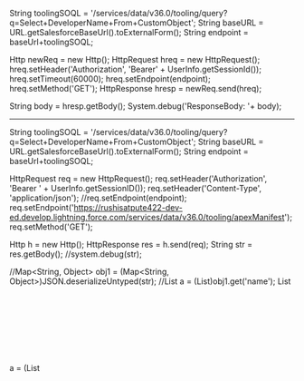 String toolingSOQL = '/services/data/v36.0/tooling/query?q=Select+DeveloperName+From+CustomObject';
String baseURL = URL.getSalesforceBaseUrl().toExternalForm();
String endpoint = baseUrl+toolingSOQL;


Http newReq = new Http();
HttpRequest hreq = new HttpRequest();
hreq.setHeader('Authorization', 'Bearer' + UserInfo.getSessionId());
hreq.setTimeout(60000);
hreq.setEndpoint(endpoint);
hreq.setMethod('GET');
HttpResponse hresp = newReq.send(hreq);


String body = hresp.getBody();
System.debug('ResponseBody: '+ body);



------------------------------------------------------------------------
    
String toolingSOQL = '/services/data/v36.0/tooling/query?q=Select+DeveloperName+From+CustomObject';
String baseURL = URL.getSalesforceBaseUrl().toExternalForm();
String endpoint = baseUrl+toolingSOQL;


HttpRequest req = new HttpRequest();
req.setHeader('Authorization', 'Bearer ' + UserInfo.getSessionID());
req.setHeader('Content-Type', 'application/json');
//req.setEndpoint(endpoint);
req.setEndpoint('https://rushisatpute422-dev-ed.develop.lightning.force.com/services/data/v36.0/tooling/apexManifest');
req.setMethod('GET');

Http h = new Http();
HttpResponse res = h.send(req);
String str = res.getBody();
//system.debug(str);

//Map<String, Object> obj1 = (Map<String, Object>)JSON.deserializeUntyped(str);
//List<Object> a = (List<Object>)obj1.get('name');
List<Object> a = (List<Object>)JSON.deserializeUntyped(str);
for(Integer i =0; i < a.size(); i++)
{
    Map<String, Object> obj1 = (Map<String, Object>)a[i];
	String className = (String)obj1.get('name');
	System.debug('Apex Class Name: '+ className);
}

String sessionId = UserInfo.getOrganizationId()+''+UserInfo.getSessionId().SubString(15);
System.debug('Session ID:'+ sessionId);


List<Schema.SObjectType> gd = Schema.getGlobalDescribe().Values();
for(Integer i=0; i< gd.size(); i++)
{
    System.debug('Object Name: '+ gd[i]);
}

List<String> str = new List<String>();

for ( Schema.SObjectType o : Schema.getGlobalDescribe().values() )
		{
            Schema.DescribeSObjectResult objResult = o.getDescribe();
            //system.debug( 'Sobject: ' + objResult );
            //system.debug( 'Sobject API Name: ' + objResult.getName() );
            str.add(objResult.getName());
        }

for(String s : str)
{
    System.debug('Object Name:'+ s);
}

DemoMap.getJsonResults();

String objectAPIName = 'Case' ; //any object api
  Schema.DescribeSObjectResult sobjectResult = Schema.getGlobalDescribe().get(objectAPIName).getDescribe();
   List<Schema.RecordTypeInfo> recordTypeInfo = sobjectResult.getRecordTypeInfos();
    Map<String,Id> mapofCaseRecordTypeNameandId = new Map<String,Id>();
    for(Schema.RecordTypeInfo info : recordTypeInfo){
     mapofCaseRecordTypeNameandId.put(info.getName(),info.getRecordTypeId());
    }
   system.debug('***mapofCaseRecordTypeNameandId*'+mapofCaseRecordTypeNameandId);




Order_Event__e orderEvt = new Order_Event__e(OrderName__c='Rushikesh31234');

Database.SaveResult sr = EventBus.publish(orderEvt);
if(sr.isSuccess())
{
    System.debug('Success!' + sr.getId());
}
else
{
    System.debug('Error: ' + sr.getErrors());
}
>>>>>>>>>>>>>>>>>>>>>>>>>>
  Publish a Event for Testing Purpose
>>>>>>>>>>>>>>>>>>>>>>>>>>
    
Test__e TestEvt = new Test__e();
TestEvt.PhoneNumber__c = 957961070.0;
Database.SaveResult sr = EventBus.publish(TestEvt);
if(sr.isSuccess())
{
    System.debug('Success!' + sr.getId());
}
else
{
    System.debug('Error: ' + sr.getErrors());
}



>>>>>>>>>>>>>>>>
    
    
    Http http = new Http();
HttpRequest request = new HttpRequest();
request.setEndpoint('https://putsreq.com/V2TNujCj4lfJ1aTPcy4O');
request.setMethod('GET');
HttpResponse response = http.send(request);
// If the request is successful, parse the JSON response.
if(response.getStatusCode() == 200) {
    // Deserialize the JSON string into collections of primitive data types.
    System.debug(response.getBody());
   
}



Event e = new Event();
//e.Email='rushisatpute422@gmail.com';
e.DurationInMinutes = 1;
e.ActivityDateTime = System.today();// 04/26/2023;
insert e;

System.debug(System.today());


HttpRequest req = new HttpRequest();
req.setEndpoint('callout:My_Named_Credential/services');
req.setMethod('GET');
Http http = new Http();
HTTPResponse res = http.send(req);
System.debug(res.getBody());

----------------------------------------//New Code------------------------------

Http http = new Http();
HttpRequest request = new HttpRequest();
request.setEndpoint('callout:Named_Cred_Example/queryAll/?q=Select+ Id+,Name +From+ Account+ LIMIT+ 10');
request.setMethod('GET');

HttpResponse response = http.send(request);

if(response.getStatusCode() == 200) {
    // Deserialize the JSON string

    Map<String, Object> results = (Map<String, Object>) JSON.deserializeUntyped(response.getBody());

    List<Object> lstObj = (List<Object>) results.get('ELEMENT_NAME');
    System.debug('Received the following ELEMENT_NAME:');

    for(Object obj: lstObj) {
        System.debug(obj);
    }
}



>>>>>>>>>>>>>>>>>>>>>
    
    
    
    .
Integer i =  Integer.ValueOf(10.0);
System.debug('Value Of Integer: '+ i);
>>>>>>>>>>>>>>>>>>>>>>>>>>>>>>>>>>>>>>>>>>>>>>>>>>
    
    
    
List<EmailMessage> emailMsgListt = new List<EmailMessage>();
EmailMessage e = new EmailMessage();
e.id='02s5i00000AnSmCAAV';
emailMsgListt.add(e);
List<Attachment> attachLis = new List<Attachment>();
CreateCaseWithAttachment.createNewCaseWithAttachment(emailMsgListt);




Http http = new Http();
HttpRequest request = new HttpRequest();
request.setEndpoint('https://th-apex-http-callout.herokuapp.com/animals');
request.setMethod('GET');
HttpResponse response = http.send(request);
// If the request is successful, parse the JSON response.
if(response.getStatusCode() == 200) {
    // Deserialize the JSON string into collections of primitive data types.
    Map<String, Object> results = (Map<String, Object>) JSON.deserializeUntyped(response.getBody());
    // Cast the values in the 'animals' key as a list
    List<Object> animals = (List<Object>) results.get('animals');
    System.debug('Received the following animals:');
    for(Object animal: animals) {
        System.debug(animal);
    }
}


List<QuickTextUsage> recordsToDelete = [SELECT Id FROM QuickTextUsage];
delete recordsToDelete;





List<Order__c> OrderList = [Select Id,TestDate__c from Order__c where Account__c='0015i00000jZoKsAAK'];
List<AggregateResult> newOrderList= [Select MAX(TestDate__c) maxDateTime from Order__c where Id IN :OrderList];
Date updatedDate;
for (AggregateResult ar : newOrderList)
{
	updatedDate = Date.Valueof(ar.get('maxDateTime'));
}
System.debug('Order Max Date: '+ updatedDate);

List<Order__c> OrderList = [Select Id, TestDate__c from Order__c];
List<Order__c> AccountIds = [Select Account__c from Order__c where Id IN :OrderList];
System.debug('Accounts : '+ AccountIds[0].Account__c);

System.debug('Order List: ' + [SELECT TestDate__c FROM Order__c ORDER BY TestDate__c ASC LIMIT 1]);




Set<String> str = new Set<String>();
str.add('RSS');
str.add('kkk');

for(String s: str)
{
    System.debug('String s: '+ s);
}
String accid = '0015i00000jZoKsAAK';
Date MinOrderDate = [Select TestDate__c from Order__c where Account__c =: accid ORDER BY TestDate__c ASC LIMIT 1][0].TestDate__c;
System.debug('Minimum Date: '+ MinOrderDate);


 List<Id> contentDocumentIds = new List<Id>();
        for (ContentVersion contentVersion : [SELECT ContentDocumentId FROM ContentVersion]) {
            contentDocumentIds.add(contentVersion.ContentDocumentId);
        }

        // Delete ContentDocuments
        if (!contentDocumentIds.isEmpty()) {
            delete [SELECT Id FROM ContentDocument WHERE Id IN :contentDocumentIds];
        }


List<String> bigObjectNames = new List<String>();

// Retrieve all custom big objects
for (Schema.SObjectType objectType : Schema.getGlobalDescribe().values()) {
    if (objectType.getDescribe().isCustom() && objectType.getDescribe().isBigObject()) {
        bigObjectNames.add(objectType.getDescribe().getName());
    }
}

// Now bigObjectNames list contains the API names of all custom big objects
System.debug(bigObjectNames);


EmailMessage Emsg = [SELECT Id FROM EmailMessage LIMIT 1][0];




testBigObj__b obj1 = new testBigObj__b();
    obj1.Subject__c = 'Test';
	obj1.Id__c = 124324;
Database.SaveResult sr = Database.insertimmediate(obj1);

if (sr.isSuccess()) 
{ System.debug('Successfully inserted Big Obj: ' + sr.getId()); 
}
else { for(Database.Error err : sr.getErrors()) 
{ System.debug('The following error has occurred.'); 
System.debug(err.getStatusCode() + ': ' + err.getMessage());
 System.debug('Big Obj that affected this error: ' + err.getFields()); 
}
     }


Account a = new Account(Name='Test Acc anonymous window');
System.debug('Account Name: '+ a.Name);
